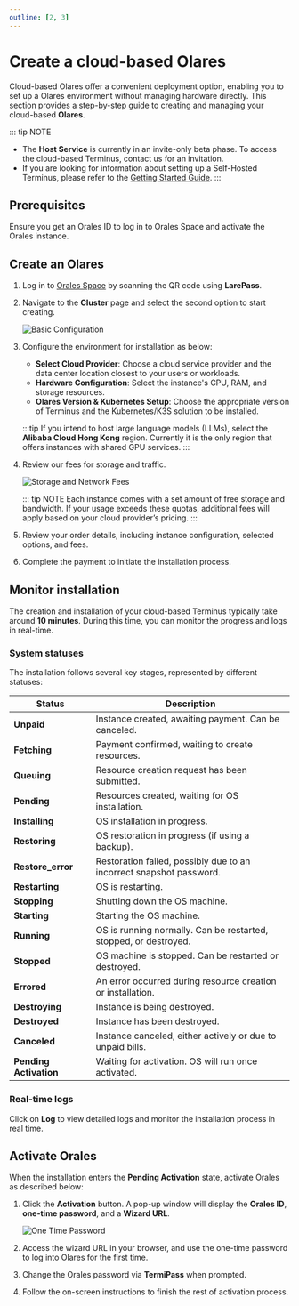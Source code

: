 ```yaml
---
outline: [2, 3]
---
```


# Create a cloud-based Olares

Cloud-based Olares offer a convenient deployment option, enabling you to set up a Olares environment without managing hardware directly.
This section provides a step-by-step guide to creating and managing your cloud-based **Olares**. 

::: tip NOTE
- The **Host Service** is currently in an invite-only beta phase. To access the cloud-based Terminus, contact us for an invitation.
- If you are looking for information about setting up a Self-Hosted Terminus, please refer to the [Getting Started Guide](../get-started/index.md).
:::

## Prerequisites

Ensure you get an Orales ID to log in to Orales Space and activate the Orales instance.

## Create an Olares

1. Log in to [Orales Space](https://space.jointerminus.com/) by scanning the QR code using **LarePass**.
2. Navigate to the **Cluster** page and select the second option to start creating.

    ![Basic Configuration](/images/how-to/space/basic_configuration.jpg)
3. Configure the environment for installation as below:
   - **Select Cloud Provider**: Choose a cloud service provider and the data center location closest to your users or workloads.
   - **Hardware Configuration**: Select the instance's CPU, RAM, and storage resources.
   - **Olares Version & Kubernetes Setup**: Choose the appropriate version of Terminus and the Kubernetes/K3S solution to be installed.

    :::tip
    If you intend to host large language models (LLMs), select the **Alibaba Cloud Hong Kong** region. Currently it is the only region that offers instances with shared GPU services.
    :::

4. Review our fees for storage and traffic. 

    ![Storage and Network Fees](/images/how-to/space/storage_and_network.jpg)

    ::: tip NOTE
    Each instance comes with a set amount of free storage and bandwidth. If your usage exceeds these quotas, additional fees will apply based on your cloud provider’s pricing. 
    :::
5. Review your order details, including instance configuration, selected options, and fees.
6. Complete the payment to initiate the installation process.

## Monitor installation

The creation and installation of your cloud-based Terminus typically take around **10 minutes**. During this time, you can monitor the progress and logs in real-time.

### System statuses

The installation follows several key stages, represented by different statuses:

| Status             | Description                                                   |
|--------------------|---------------------------------------------------------------|
| **Unpaid**         | Instance created, awaiting payment. Can be canceled.           |
| **Fetching**       | Payment confirmed, waiting to create resources.                |
| **Queuing**        | Resource creation request has been submitted.                  |
| **Pending**        | Resources created, waiting for OS installation.                |
| **Installing**     | OS installation in progress.                                   |
| **Restoring**      | OS restoration in progress (if using a backup).                |
| **Restore_error**  | Restoration failed, possibly due to an incorrect snapshot password. |
| **Restarting**     | OS is restarting.                                              |
| **Stopping**       | Shutting down the OS machine.                                  |
| **Starting**       | Starting the OS machine.                                       |
| **Running**        | OS is running normally. Can be restarted, stopped, or destroyed.|
| **Stopped**        | OS machine is stopped. Can be restarted or destroyed.          |
| **Errored**        | An error occurred during resource creation or installation.    |
| **Destroying**     | Instance is being destroyed.                                   |
| **Destroyed**      | Instance has been destroyed.                                   |
| **Canceled**       | Instance canceled, either actively or due to unpaid bills.     |
| **Pending Activation** | Waiting for activation. OS will run once activated.         |

### Real-time logs

Click on **Log** to view detailed logs and monitor the installation process in real time.

## Activate Orales  

When the installation enters the **Pending Activation** state, activate Orales as described below:

1. Click the **Activation** button. A pop-up window will display the **Orales ID**, **one-time password**, and a **Wizard URL**.

    ![One Time Password](/images/how-to/space/one_time_password.jpg)

2. Access the wizard URL in your browser, and use the one-time password to log into Olares for the first time. 
3. Change the Orales password via **TermiPass** when prompted. 
4. Follow the on-screen instructions to finish the rest of activation process. 